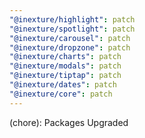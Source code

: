 ```yaml
---
"@inexture/highlight": patch
"@inexture/spotlight": patch
"@inexture/carousel": patch
"@inexture/dropzone": patch
"@inexture/charts": patch
"@inexture/modals": patch
"@inexture/tiptap": patch
"@inexture/dates": patch
"@inexture/core": patch
---
```


(chore): Packages Upgraded
